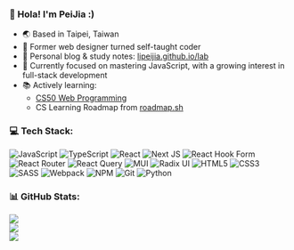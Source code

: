 ### 👋 Hola! I'm PeiJia :)

- 🌏 Based in Taipei, Taiwan
- 🎨 Former web designer turned self-taught coder
- 📝 Personal blog & study notes: [lipeijia.github.io/lab](https://lipeijia.github.io/lab/)
- 🧠 Currently focused on mastering JavaScript, with a growing interest in full-stack development
- 📚 Actively learning:
    - [CS50 Web Programming](https://cs50.harvard.edu/web/)
    - CS Learning Roadmap from [roadmap.sh](https://roadmap.sh/ai/roadmap-chat/computer-science)



### 💻 Tech Stack:
![JavaScript](https://img.shields.io/badge/javascript-%23323330.svg?style=for-the-badge&logo=javascript&logoColor=%23F7DF1E) ![TypeScript](https://img.shields.io/badge/typescript-%23007ACC.svg?style=for-the-badge&logo=typescript&logoColor=white)  ![React](https://img.shields.io/badge/react-%2320232a.svg?style=for-the-badge&logo=react&logoColor=%2361DAFB) ![Next JS](https://img.shields.io/badge/Next-black?style=for-the-badge&logo=next.js&logoColor=white) ![React Hook Form](https://img.shields.io/badge/React%20Hook%20Form-%23EC5990.svg?style=for-the-badge&logo=reacthookform&logoColor=white) ![React Router](https://img.shields.io/badge/React_Router-CA4245?style=for-the-badge&logo=react-router&logoColor=white) ![React Query](https://img.shields.io/badge/-React%20Query-FF4154?style=for-the-badge&logo=react%20query&logoColor=white) ![MUI](https://img.shields.io/badge/MUI-%230081CB.svg?style=for-the-badge&logo=mui&logoColor=white)  ![Radix UI](https://img.shields.io/badge/radix%20ui-161618.svg?style=for-the-badge&logo=radix-ui&logoColor=white) ![HTML5](https://img.shields.io/badge/html5-%23E34F26.svg?style=for-the-badge&logo=html5&logoColor=white) ![CSS3](https://img.shields.io/badge/css3-%231572B6.svg?style=for-the-badge&logo=css3&logoColor=white) ![SASS](https://img.shields.io/badge/SASS-hotpink.svg?style=for-the-badge&logo=SASS&logoColor=white) ![Webpack](https://img.shields.io/badge/webpack-%238DD6F9.svg?style=for-the-badge&logo=webpack&logoColor=black) ![NPM](https://img.shields.io/badge/NPM-%23CB3837.svg?style=for-the-badge&logo=npm&logoColor=white)  ![Git](https://img.shields.io/badge/git-%23F05033.svg?style=for-the-badge&logo=git&logoColor=white) ![Python](https://img.shields.io/badge/python-3670A0?style=for-the-badge&logo=python&logoColor=ffdd54)

### 📊 GitHub Stats:
![](https://github-readme-stats.vercel.app/api?username=lipeijia&theme=react&hide_border=false&include_all_commits=true&count_private=false)<br/>
![](https://nirzak-streak-stats.vercel.app/?user=lipeijia&theme=react&hide_border=false)<br/>
![](https://github-readme-stats.vercel.app/api/top-langs/?username=lipeijia&theme=react&hide_border=false&include_all_commits=true&count_private=false&layout=compact)


<!-- Proudly created with GPRM ( https://gprm.itsvg.in ) -->

<!-- Proudly created with GPRM ( https://gprm.itsvg.in ) -->
<!--
**lipeijia/lipeijia** is a ✨ _special_ ✨ repository because its `README.md` (this file) appears on your GitHub profile.

Here are some ideas to get you started:


